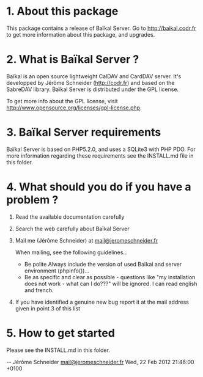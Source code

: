 # 1. About this package

This package contains a release of Baïkal Server. 
Go to http://baikal.codr.fr to get more information about this package, and upgrades.

# 2. What is Baïkal Server ?

Baïkal is an open source lightweight CalDAV and CardDAV server. It's developped
by Jérôme Schneider (http://codr.fr) and based on the SabreDAV library. Baïkal
Server is distributed under the GPL license. 

To get more info about the GPL license, visit 
http://www.opensource.org/licenses/gpl-license.php.

# 3. Baïkal Server requirements

Baïkal Server is based on PHP5.2.0, and uses a SQLite3 with PHP PDO. For more
information regarding these requirements see the INSTALL.md file in this folder.

# 4. What should you do if you have a problem ?

  1. Read the available documentation carefully

  2. Search the web carefully about Baïkal Server

  3. Mail me (Jérôme Schneider) at mail@jeromeschneider.fr

     When mailing, see the following guidelines... 
       - Be polite
	   Always include the version of used Baïkal and server environment
	   (phpinfo())...
       - Be as specific and clear as possible - questions like "my
       installation does not work - what can I do???" will be ignored.
	   I can read english and french.
	
  4. If you have identified a genuine new bug report it at
     the mail address given in point 3 of this list

# 5. How to get started

Please see the INSTALL.md in this folder.

-- Jérôme Schneider <mail@jeromeschneider.fr>  Wed, 22 Feb 2012 21:46:00 +0100